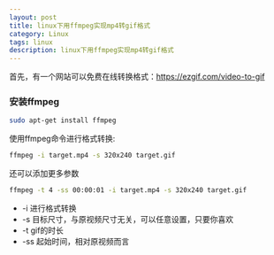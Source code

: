 ```yaml
---
layout: post
title: linux下用ffmpeg实现mp4转gif格式
category: Linux
tags: linux
description: linux下用ffmpeg实现mp4转gif格式
---
```


首先，有一个网站可以免费在线转换格式：https://ezgif.com/video-to-gif

### 安装ffmpeg
```bash
sudo apt-get install ffmpeg
```
使用ffmpeg命令进行格式转换:
```bash
ffmpeg -i target.mp4 -s 320x240 target.gif
```
还可以添加更多参数
```bash
ffmpeg -t 4 -ss 00:00:01 -i target.mp4 -s 320x240 target.gif
```

- -i 进行格式转换
- -s 目标尺寸，与原视频尺寸无关，可以任意设置，只要你喜欢
- -t gif的时长
- -ss 起始时间，相对原视频而言

